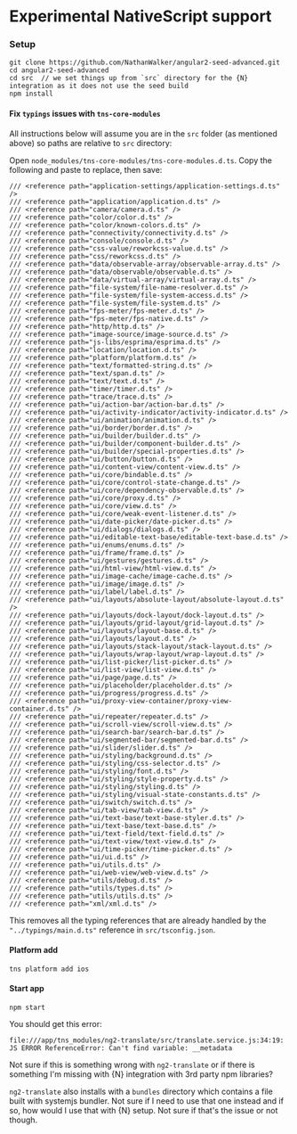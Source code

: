 # Experimental NativeScript support

### Setup

```
git clone https://github.com/NathanWalker/angular2-seed-advanced.git
cd angular2-seed-advanced
cd src  // we set things up from `src` directory for the {N} integration as it does not use the seed build
npm install
```

#### Fix `typings` issues with `tns-core-modules`

All instructions below will assume you are in the `src` folder (as mentioned above) so paths are relative to `src` directory:

Open `node_modules/tns-core-modules/tns-core-modules.d.ts`. Copy the following and paste to replace, then save:

```
/// <reference path="application-settings/application-settings.d.ts" />
/// <reference path="application/application.d.ts" />
/// <reference path="camera/camera.d.ts" />
/// <reference path="color/color.d.ts" />
/// <reference path="color/known-colors.d.ts" />
/// <reference path="connectivity/connectivity.d.ts" />
/// <reference path="console/console.d.ts" />
/// <reference path="css-value/reworkcss-value.d.ts" />
/// <reference path="css/reworkcss.d.ts" />
/// <reference path="data/observable-array/observable-array.d.ts" />
/// <reference path="data/observable/observable.d.ts" />
/// <reference path="data/virtual-array/virtual-array.d.ts" />
/// <reference path="file-system/file-name-resolver.d.ts" />
/// <reference path="file-system/file-system-access.d.ts" />
/// <reference path="file-system/file-system.d.ts" />
/// <reference path="fps-meter/fps-meter.d.ts" />
/// <reference path="fps-meter/fps-native.d.ts" />
/// <reference path="http/http.d.ts" />
/// <reference path="image-source/image-source.d.ts" />
/// <reference path="js-libs/esprima/esprima.d.ts" />
/// <reference path="location/location.d.ts" />
/// <reference path="platform/platform.d.ts" />
/// <reference path="text/formatted-string.d.ts" />
/// <reference path="text/span.d.ts" />
/// <reference path="text/text.d.ts" />
/// <reference path="timer/timer.d.ts" />
/// <reference path="trace/trace.d.ts" />
/// <reference path="ui/action-bar/action-bar.d.ts" />
/// <reference path="ui/activity-indicator/activity-indicator.d.ts" />
/// <reference path="ui/animation/animation.d.ts" />
/// <reference path="ui/border/border.d.ts" />
/// <reference path="ui/builder/builder.d.ts" />
/// <reference path="ui/builder/component-builder.d.ts" />
/// <reference path="ui/builder/special-properties.d.ts" />
/// <reference path="ui/button/button.d.ts" />
/// <reference path="ui/content-view/content-view.d.ts" />
/// <reference path="ui/core/bindable.d.ts" />
/// <reference path="ui/core/control-state-change.d.ts" />
/// <reference path="ui/core/dependency-observable.d.ts" />
/// <reference path="ui/core/proxy.d.ts" />
/// <reference path="ui/core/view.d.ts" />
/// <reference path="ui/core/weak-event-listener.d.ts" />
/// <reference path="ui/date-picker/date-picker.d.ts" />
/// <reference path="ui/dialogs/dialogs.d.ts" />
/// <reference path="ui/editable-text-base/editable-text-base.d.ts" />
/// <reference path="ui/enums/enums.d.ts" />
/// <reference path="ui/frame/frame.d.ts" />
/// <reference path="ui/gestures/gestures.d.ts" />
/// <reference path="ui/html-view/html-view.d.ts" />
/// <reference path="ui/image-cache/image-cache.d.ts" />
/// <reference path="ui/image/image.d.ts" />
/// <reference path="ui/label/label.d.ts" />
/// <reference path="ui/layouts/absolute-layout/absolute-layout.d.ts" />
/// <reference path="ui/layouts/dock-layout/dock-layout.d.ts" />
/// <reference path="ui/layouts/grid-layout/grid-layout.d.ts" />
/// <reference path="ui/layouts/layout-base.d.ts" />
/// <reference path="ui/layouts/layout.d.ts" />
/// <reference path="ui/layouts/stack-layout/stack-layout.d.ts" />
/// <reference path="ui/layouts/wrap-layout/wrap-layout.d.ts" />
/// <reference path="ui/list-picker/list-picker.d.ts" />
/// <reference path="ui/list-view/list-view.d.ts" />
/// <reference path="ui/page/page.d.ts" />
/// <reference path="ui/placeholder/placeholder.d.ts" />
/// <reference path="ui/progress/progress.d.ts" />
/// <reference path="ui/proxy-view-container/proxy-view-container.d.ts" />
/// <reference path="ui/repeater/repeater.d.ts" />
/// <reference path="ui/scroll-view/scroll-view.d.ts" />
/// <reference path="ui/search-bar/search-bar.d.ts" />
/// <reference path="ui/segmented-bar/segmented-bar.d.ts" />
/// <reference path="ui/slider/slider.d.ts" />
/// <reference path="ui/styling/background.d.ts" />
/// <reference path="ui/styling/css-selector.d.ts" />
/// <reference path="ui/styling/font.d.ts" />
/// <reference path="ui/styling/style-property.d.ts" />
/// <reference path="ui/styling/styling.d.ts" />
/// <reference path="ui/styling/visual-state-constants.d.ts" />
/// <reference path="ui/switch/switch.d.ts" />
/// <reference path="ui/tab-view/tab-view.d.ts" />
/// <reference path="ui/text-base/text-base-styler.d.ts" />
/// <reference path="ui/text-base/text-base.d.ts" />
/// <reference path="ui/text-field/text-field.d.ts" />
/// <reference path="ui/text-view/text-view.d.ts" />
/// <reference path="ui/time-picker/time-picker.d.ts" />
/// <reference path="ui/ui.d.ts" />
/// <reference path="ui/utils.d.ts" />
/// <reference path="ui/web-view/web-view.d.ts" />
/// <reference path="utils/debug.d.ts" />
/// <reference path="utils/types.d.ts" />
/// <reference path="utils/utils.d.ts" />
/// <reference path="xml/xml.d.ts" />
```

This removes all the typing references that are already handled by the `"../typings/main.d.ts"` reference in `src/tsconfig.json`.

#### Platform add

```
tns platform add ios
```

#### Start app

```
npm start
```

You should get this error:
```
file:///app/tns_modules/ng2-translate/src/translate.service.js:34:19: JS ERROR ReferenceError: Can't find variable: __metadata
```

Not sure if this is something wrong with `ng2-translate` or if there is something I'm missing with {N} integration with 3rd party npm libraries?

`ng2-translate` also installs with a `bundles` directory which contains a file built with systemjs bundler. Not sure if I need to use that one instead and if so, how would I use that with {N} setup. Not sure if that's the issue or not though.




